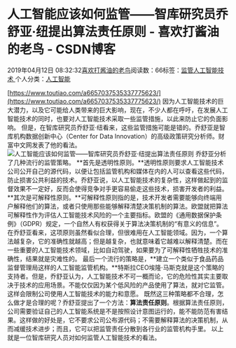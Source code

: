 
# 人工智能应该如何监管——智库研究员乔舒亚·纽提出算法责任原则 - 喜欢打酱油的老鸟 - CSDN博客


2019年04月12日 08:32:32[喜欢打酱油的老鸟](https://me.csdn.net/weixin_42137700)阅读数：66标签：[监管人工智能技术																](https://so.csdn.net/so/search/s.do?q=监管人工智能技术&t=blog)个人分类：[人工智能																](https://blog.csdn.net/weixin_42137700/article/category/7820233)


[https://www.toutiao.com/a6657037535337775623/](https://www.toutiao.com/a6657037535337775623/)
因为人工智能技术的巨大潜力，以及它可能给人类带来的巨大影响，现在，不少人都在呼吁，在发展人工智能技术的同时，也要对人工智能技术采取一些监管措施，以此来防止它的负面影响。
但是，在智库研究员乔舒亚·纽看来，这些监管措施可能是错的。乔舒亚是智库机构数据创新中心（Center for Data Innovation）的高级政策研究分析师。财富中文网发表了他的看法。
![人工智能应该如何监管——智库研究员乔舒亚·纽提出算法责任原则](http://p3.pstatp.com/large/pgc-image/a96e26d9f24d4c96ba15abffa69cd5dc)
乔舒亚分析了几种流行的监管策略。
**首先是透明性原则。**透明性原则要求人工智能技术公司公开自己的源代码，以便让包括监管机构和媒体在内的人可以查看这些代码，防止损害公共利益的技术。乔舒亚说，以人工智能技术的复杂性，这样做起到的监督效果不一定好，反而会使得竞争对手更容易偷走这些技术，损害开发者的利益。
**其次是可解释性原则。**可解释性原则指的是，技术开发者需要能够向终端用户解释他们的算法，或者只使用那些能够解释清楚决策机制的算法。欧盟就把算法可解释性作为评估人工智能技术风险的一个主要指标。欧盟的《通用数据保护条例》（GDPR）规定，一个自然人有权获得关于算法决策机制的“有意义的信息”。
在乔舒亚看来，这项原则虽然看似合理，但很难用在人工智能领域。因为，一个算法越复杂，它的准确性就越高；但是越复杂，也就意味着它越难以解释清楚。而在一些重要的人工智能技术领域，比如自动驾驶，如果要为了可解释性牺牲技术的准确性，结果就是灾难性的。
最后一个流行的策略是，**建立一个类似于食品药品监督管理局这样的人工智能监管机构。**特斯拉CEO埃隆·马斯克就是这个策略的支持者。但是，乔舒亚认为，人工智能技术不可一概而论，它的危险性其实主要取决于技术的应用场景。不能仅仅因为某个低风险的产品使用了算法，就对它监管。这样会限制公司使用人工智能技术的能力和意愿。
既然这三种策略都不合理，怎么做才是合理的呢？乔舒亚提出了一个方法：**算法责任原则**。根据算法责任原则，公司需要验证自己的人工智能系统是不是按照设计意图运行的，能不能防范有害结果。这样做的好处是，它不要求公司公布源代码；不需要解释算法的决策机制，从而减缓技术进步；而且，它可以把监管责任分散到各行业的监管机构手里。
以上就是一位智库研究人员对如何监管人工智能技术的看法。

